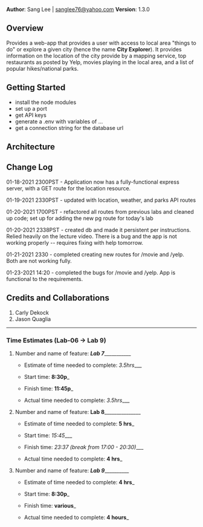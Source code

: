 **Author**: Sang Lee | sanglee76@yahoo.com
**Version**: 1.3.0
<!--(increment the patch/fix version number if you make more commits past your first submission)-->

## Overview
Provides a web-app that provides a user with access to local area "things to do" or explore a given city (hence the name **City Explorer**). It provides information on the location of the city provide by a mapping service, top restaurants as posted by Yelp, movies playing in the local area, and a list of popular hikes/national parks.
<!-- Provide a high level overview of what this application is and why you are building it, beyond the fact that it's an assignment for this class. (i.e. What's your problem domain?) -->

## Getting Started
- install the node modules
- set up a port
- get API keys
- generate a .env with variables of ...
- get a connection string for the database url

<!-- What are the steps that a user must take in order to build this app on their own machine and get it running? -->

## Architecture
<!-- Provide a detailed description of the application design. What technologies (languages, libraries, etc) you're using, and any other relevant design information. -->

## Change Log

01-18-2021 2300PST - Application now has a fully-functional express server, with a GET route for the location resource.

01-19-2021 2330PST - updated with location, weather, and parks API routes

01-20-2021 1700PST - refactored all routes from previous labs and cleaned up code; set up for adding the new pg route for today's lab

01-20-2021 2338PST - created db and made it persistent per instructions.  Relied heavily on the lecture video. There is a bug and the app is not working properly -- requires fixing with help tomorrow.

01-21-2021 2330 - completed creating new routes for /movie and /yelp. Both are not working fully.

01-23-2021 14:20 - completed the bugs for /movie and /yelp. App is functional to the requirements.


## Credits and Collaborations
<!-- Give credit (and a link) to other people or resources that helped you build this application. -->
1. Carly Dekock
2. Jason Quaglia



***

### Time Estimates (Lab-06 -> Lab 9)

1. Number and name of feature: _______Lab 7__________________

    - Estimate of time needed to complete: _3.5hrs____

    - Start time: __8:30p___

    - Finish time: __11:45p___

    - Actual time needed to complete: _3.5hrs____

2. Number and name of feature: ______Lab 8_____________________

    - Estimate of time needed to complete: __5 hrs___

    - Start time: _15:45____

    - Finish time: _23:37 (break from 17:00 - 20:30)____

    - Actual time needed to complete: __4 hrs___

3. Number and name of feature: ___________Lab 9_____________________

    - Estimate of time needed to complete: __4 hrs___

    - Start time: __8:30p___

    - Finish time: __various___

    - Actual time needed to complete: __4 hours___

